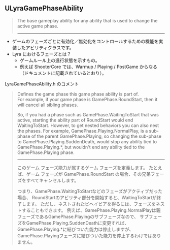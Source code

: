 ## ULyraGamePhaseAbility

> The base gameplay ability for any ability that is used to change the active game phase.  
> 
> ----


* ゲームのフェーズごとに有効化／無効化をコントロールするための機能を実装したアビリティクラスです。
* Lyra におけるフェーズとは？
	* ゲームルール上の進行状態を示すもの。
	* 例えば ShooterCore では、Warmup / Playing / PostGame からなる（ドキュメントに記載されているとおり）。

LyraGamePhaseAbility.h のコメント
> Defines the game phase this game phase ability is part of.  
> For example, if your game phase is GamePhase.RoundStart, then it will cancel all sibling phases.
> 
> So, if you had a phase such as GamePhase.WaitingToStart that was active, starting the ability part of RoundStart would end WaitingToStart. 
> However, to get nested behaviors you can also nest the phases. 
> For example, GamePhase.Playing.NormalPlay, is a sub-phase of the parent GamePhase.Playing, 
> so changing the sub-phase to GamePhase.Playing.SuddenDeath, would stop any ability tied to GamePhase.Playing.*, but wouldn't end any ability tied to the GamePhase.Playing phase.
> 
> ----
> このゲーム フェーズ能力が属するゲーム フェーズを定義します。 
> たとえば、ゲーム フェーズが GamePhase.RoundStart の場合、その兄弟フェーズをすべてキャンセルします。
> 
> つまり、GamePhase.WaitingToStartなどのフェーズがアクティブだった場合、
> RoundStartのアビリティ部分を開始すると、WaitingToStartが終了します。
> ただし、ネストされたビヘイビアを得るには、フェーズをネストすることもできます。
> 例えば、GamePhase.Playing.NormalPlayは親フェーズであるGamePhase.Playingのサブフェーズなので、
> サブフェーズをGamePhase.Playing.SuddenDeathに変更すれば、GamePhase.Playing.*に結びついた能力は停止しますが、GamePhase.Playingフェーズに結びついた能力を停止するわけではありません。


<!--- ページ内のリンク --->

<!--- 自前の画像へのリンク --->

<!--- generated --->

